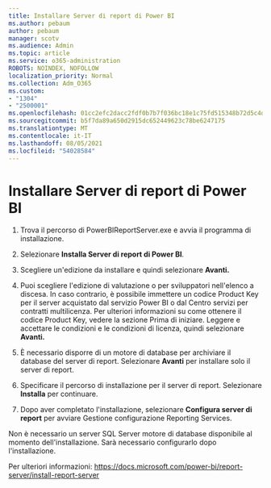 ```yaml
---
title: Installare Server di report di Power BI
ms.author: pebaum
author: pebaum
manager: scotv
ms.audience: Admin
ms.topic: article
ms.service: o365-administration
ROBOTS: NOINDEX, NOFOLLOW
localization_priority: Normal
ms.collection: Adm_O365
ms.custom:
- "1304"
- "2500001"
ms.openlocfilehash: 01cc2efc2dacc2fdf0b7b7f036bc18e1c75fd515348b72d5c4dde96949a51a2d
ms.sourcegitcommit: b5f7da89a650d2915dc652449623c78be6247175
ms.translationtype: MT
ms.contentlocale: it-IT
ms.lasthandoff: 08/05/2021
ms.locfileid: "54028584"
---
```

# <a name="install-power-bi-report-server"></a>Installare Server di report di Power BI

1. Trova il percorso di PowerBIReportServer.exe e avvia il programma di installazione.

2. Selezionare **Installa Server di report di Power BI**.

3. Scegliere un'edizione da installare e quindi selezionare **Avanti.**

4. Puoi scegliere l'edizione di valutazione o per sviluppatori nell'elenco a discesa.  In caso contrario, è possibile immettere un codice Product Key per il server acquistato dal servizio Power BI o dal Centro servizi per contratti multilicenza. Per ulteriori informazioni su come ottenere il codice Product Key, vedere la sezione Prima di iniziare. Leggere e accettare le condizioni e le condizioni di licenza, quindi selezionare **Avanti.**

5. È necessario disporre di un motore di database per archiviare il database del server di report. Selezionare **Avanti** per installare solo il server di report.

6. Specificare il percorso di installazione per il server di report. Selezionare **Installa** per continuare.

7. Dopo aver completato l'installazione, selezionare **Configura server di report** per avviare Gestione configurazione Reporting Services.

Non è necessario un server SQL Server motore di database disponibile al momento dell'installazione. Sarà necessario configurarlo dopo l'installazione.

Per ulteriori informazioni: https://docs.microsoft.com/power-bi/report-server/install-report-server
